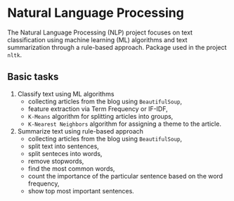 # Natural Language Processing 
The Natural Language Processing (NLP) project focuses on text classification using machine learning (ML) algorithms and text summarization through a rule-based approach. Package used in the project `nltk`.
## Basic tasks
1. Classify text using ML algorithms
   - collecting articles from the blog using `BeautifulSoup`,
   - feature extraction via Term Frequency or IF-IDF,
   - `K-Means` algorithm for splitting articles into groups,
   - `K-Nearest Neighbors` algorithm for assigning a theme to the article.
2. Summarize text using rule-based approach
   - collecting articles from the blog using `BeautifulSoup`,
   - split text into sentences,
   - split senteces into words,
   - remove stopwords,
   - find the most common words,
   - count the importance of the particular sentence based on the word frequency,
   - show top most important sentences.
